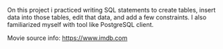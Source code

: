 On this project i practiced writing SQL statements to create tables, insert data into those tables, edit that data, and add a few constraints.
I also familiarized myself with tool like PostgreSQL client.

Movie source info:  https://www.imdb.com
